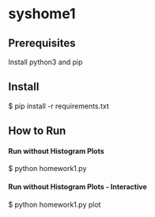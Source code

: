 # syshome1
<h2> Prerequisites </h2>
<p> Install python3 and pip </p>

<h2> Install </h2>
<p> $ pip install -r requirements.txt </p>

<h2> How to Run </h2>

<h4>  Run without Histogram Plots </h4>
<p> $ python homework1.py </p>

<h4>  Run without Histogram Plots - Interactive </h4>
<p> $ python homework1.py plot </p>

